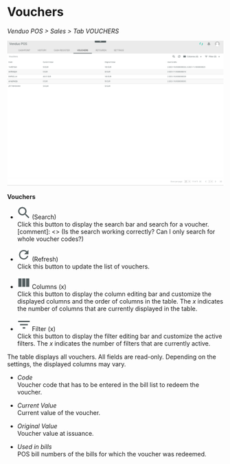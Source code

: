 # Vouchers

*Venduo POS > Sales > Tab VOUCHERS*

![Vouchers](../../Assets/Screenshots/POS/Sales/Vouchers/Vouchers.png "[Vouchers]")

**Vouchers**

- ![Search](../../Assets/Icons/Search.png "[Search]") (Search)   
  Click this button to display the search bar and search for a voucher.
  [comment]: <> (Is the search working correctly? Can I only search for whole voucher codes?)

- ![Refresh](../../Assets/Icons/Refresh01.png "[Refresh]") (Refresh)   
  Click this button to update the list of vouchers.

- ![Columns](../../Assets/Icons/Columns.png "[Columns]") Columns (x)   
  Click this button to display the column editing bar and customize the displayed columns and the order of columns in the table. The *x* indicates the number of columns that are currently displayed in the table.

- ![Filter](../../Assets/Icons/Filter.png "[Filter]") Filter (x)   
  Click this button to display the filter editing bar and customize the active filters. The *x* indicates the number of filters that are currently active.

The table displays all vouchers. All fields are read-only. Depending on the settings, the displayed columns may vary.

- *Code*   
  Voucher code that has to be entered in the bill list to redeem the voucher.

- *Current Value*   
  Current value of the voucher.

- *Original Value*   
  Voucher value at issuance.

- *Used in bills*   
  POS bill numbers of the bills for which the voucher was redeemed.
